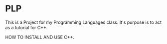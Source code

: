 # PLP
This is a Project for my Programming Languages class. It's purpose is to act as a tutorial for C++.


HOW TO INSTALL AND USE C++.
